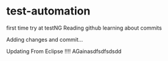# test-automation
first time try at testNG 
Reading github learning about commits

Adding changes and commit...

Updating From Eclipse !!!! AGainasdfsdfsdsdd